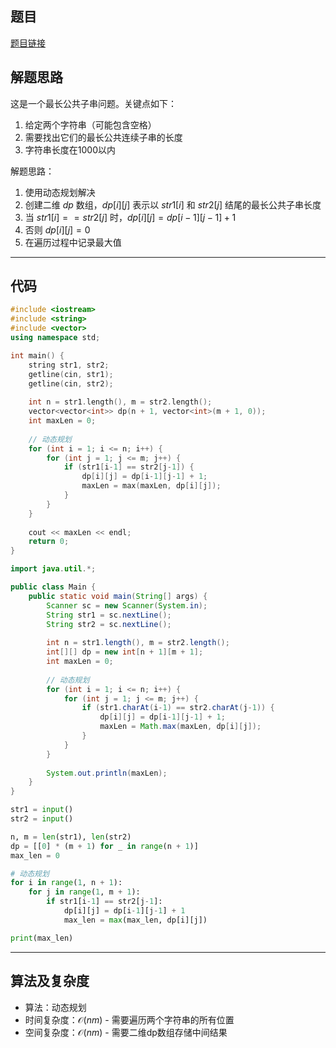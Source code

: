 ## 题目
[题目链接](https://www.nowcoder.com/practice/5bb66d2ceb3a433aa6e1c3e254554b15?tpId=182&tqId=314259&sourceUrl=/exam/oj&channenl=wgithub&fromPut=wgithub)

## 解题思路

这是一个最长公共子串问题。关键点如下：
1. 给定两个字符串（可能包含空格）
2. 需要找出它们的最长公共连续子串的长度
3. 字符串长度在1000以内

解题思路：
1. 使用动态规划解决
2. 创建二维 $dp$ 数组，$dp[i][j]$ 表示以 $str1[i]$ 和 $str2[j]$ 结尾的最长公共子串长度
3. 当 $str1[i] == str2[j]$ 时，$dp[i][j] = dp[i-1][j-1] + 1$
4. 否则 $dp[i][j] = 0$
5. 在遍历过程中记录最大值

---

## 代码

``` cpp []
#include <iostream>
#include <string>
#include <vector>
using namespace std;

int main() {
    string str1, str2;
    getline(cin, str1);
    getline(cin, str2);
    
    int n = str1.length(), m = str2.length();
    vector<vector<int>> dp(n + 1, vector<int>(m + 1, 0));
    int maxLen = 0;
    
    // 动态规划
    for (int i = 1; i <= n; i++) {
        for (int j = 1; j <= m; j++) {
            if (str1[i-1] == str2[j-1]) {
                dp[i][j] = dp[i-1][j-1] + 1;
                maxLen = max(maxLen, dp[i][j]);
            }
        }
    }
    
    cout << maxLen << endl;
    return 0;
}
```

``` java []
import java.util.*;

public class Main {
    public static void main(String[] args) {
        Scanner sc = new Scanner(System.in);
        String str1 = sc.nextLine();
        String str2 = sc.nextLine();
        
        int n = str1.length(), m = str2.length();
        int[][] dp = new int[n + 1][m + 1];
        int maxLen = 0;
        
        // 动态规划
        for (int i = 1; i <= n; i++) {
            for (int j = 1; j <= m; j++) {
                if (str1.charAt(i-1) == str2.charAt(j-1)) {
                    dp[i][j] = dp[i-1][j-1] + 1;
                    maxLen = Math.max(maxLen, dp[i][j]);
                }
            }
        }
        
        System.out.println(maxLen);
    }
}
```

``` python []
str1 = input()
str2 = input()

n, m = len(str1), len(str2)
dp = [[0] * (m + 1) for _ in range(n + 1)]
max_len = 0

# 动态规划
for i in range(1, n + 1):
    for j in range(1, m + 1):
        if str1[i-1] == str2[j-1]:
            dp[i][j] = dp[i-1][j-1] + 1
            max_len = max(max_len, dp[i][j])

print(max_len)
```

---

## 算法及复杂度
- 算法：动态规划
- 时间复杂度：$\mathcal{O}(nm)$ - 需要遍历两个字符串的所有位置
- 空间复杂度：$\mathcal{O}(nm)$ - 需要二维dp数组存储中间结果